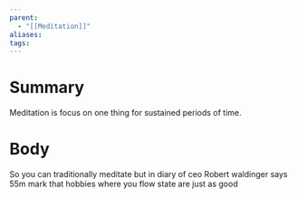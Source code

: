 ```yaml
---
parent:
  - "[[Meditation]]"
aliases: 
tags:
---
```

# Summary 
Meditation is focus on one thing for sustained periods of time.
# Body
So you can traditionally meditate but in diary of ceo Robert waldinger says 55m mark that hobbies where you flow state are just as good